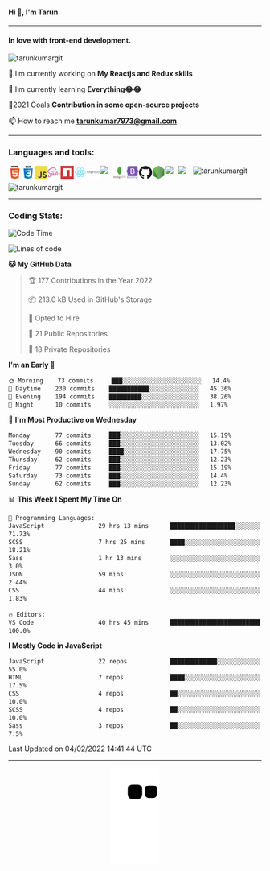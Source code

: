 <h4>Hi 👋, I'm Tarun</h4>
<hr />
<h4 align="left">In love with front-end development.</h4>

<p><img src="https://komarev.com/ghpvc/?username=tarunkumargit&label=Profile%20views&color=0e75b6&style=flat" alt="tarunkumargit" /> </p>


🔭 I’m currently working on **My Reactjs and Redux skills** 

🌱 I’m currently learning **Everything😂😂**

🤝2021 Goals **Contribution in some open-source projects**

📫 How to reach me **tarunkumar7973@gmail.com**
<hr />

### Languages and tools:

 <img align="left" width="26px" src="https://raw.githubusercontent.com/github/explore/80688e429a7d4ef2fca1e82350fe8e3517d3494d/topics/html/html.png" />
 <img align="left" width="26px" src="https://raw.githubusercontent.com/github/explore/80688e429a7d4ef2fca1e82350fe8e3517d3494d/topics/css/css.png" />
 <img align="left" width="26px" src="https://raw.githubusercontent.com/github/explore/80688e429a7d4ef2fca1e82350fe8e3517d3494d/topics/javascript/javascript.png" />
 <img align="left" width="26px" src="https://raw.githubusercontent.com/github/explore/80688e429a7d4ef2fca1e82350fe8e3517d3494d/topics/sass/sass.png" />
 <img align="left" width="26px" src="https://raw.githubusercontent.com/github/explore/80688e429a7d4ef2fca1e82350fe8e3517d3494d/topics/npm/npm.png" />
 <img align="left" width="26px" src="https://raw.githubusercontent.com/github/explore/80688e429a7d4ef2fca1e82350fe8e3517d3494d/topics/react/react.png" />
 <img align="left" width="26px" src="https://raw.githubusercontent.com/devicons/devicon/master/icons/express/express-original-wordmark.svg"/>
 <img align="left" width="26px" src="https://www.vectorlogo.zone/logos/figma/figma-icon.svg"/>
 <img align="left" width="26px" src="https://raw.githubusercontent.com/devicons/devicon/master/icons/mongodb/mongodb-original-wordmark.svg"/>
 <img align="left" width="26px" src="https://raw.githubusercontent.com/devicons/devicon/master/icons/bootstrap/bootstrap-plain-wordmark.svg" />
 <img align="left" width="26px" src="https://raw.githubusercontent.com/github/explore/78df643247d429f6cc873026c0622819ad797942/topics/github/github.png" />
 <img align="left" width="26px" src="https://raw.githubusercontent.com/github/explore/80688e429a7d4ef2fca1e82350fe8e3517d3494d/topics/nodejs/nodejs.png" />
 <img align="left" width="26px" src="https://download.blender.org/branding/community/blender_community_badge_white.svg" />
 <img align="left" width="26px" src="https://www.vectorlogo.zone/logos/tailwindcss/tailwindcss-icon.svg"/>

<p>&nbsp;<img align="center" src="https://github-readme-stats.vercel.app/api?username=tarunkumargit&show_icons=true&theme=react" alt="tarunkumargit" /></p>

<p><img align="center" src="https://github-readme-streak-stats.herokuapp.com/?user=tarunkumargit&show_icons=true&theme=react" alt="tarunkumargit" /></p> 

<hr>

### Coding Stats:

<!--START_SECTION:waka-->
![Code Time](http://img.shields.io/badge/Code%20Time-529%20hrs%2059%20mins-blue)

![Lines of code](https://img.shields.io/badge/From%20Hello%20World%20I%27ve%20Written-888%20Thousand%20lines%20of%20code-blue)

**🐱 My GitHub Data** 

> 🏆 177 Contributions in the Year 2022
 > 
> 📦 213.0 kB Used in GitHub's Storage 
 > 
> 💼 Opted to Hire
 > 
> 📜 21 Public Repositories 
 > 
> 🔑 18 Private Repositories  
 > 
**I'm an Early 🐤** 

```text
🌞 Morning    73 commits     ███░░░░░░░░░░░░░░░░░░░░░░   14.4% 
🌆 Daytime    230 commits    ███████████░░░░░░░░░░░░░░   45.36% 
🌃 Evening    194 commits    █████████░░░░░░░░░░░░░░░░   38.26% 
🌙 Night      10 commits     ░░░░░░░░░░░░░░░░░░░░░░░░░   1.97%

```
📅 **I'm Most Productive on Wednesday** 

```text
Monday       77 commits     ███░░░░░░░░░░░░░░░░░░░░░░   15.19% 
Tuesday      66 commits     ███░░░░░░░░░░░░░░░░░░░░░░   13.02% 
Wednesday    90 commits     ████░░░░░░░░░░░░░░░░░░░░░   17.75% 
Thursday     62 commits     ███░░░░░░░░░░░░░░░░░░░░░░   12.23% 
Friday       77 commits     ███░░░░░░░░░░░░░░░░░░░░░░   15.19% 
Saturday     73 commits     ███░░░░░░░░░░░░░░░░░░░░░░   14.4% 
Sunday       62 commits     ███░░░░░░░░░░░░░░░░░░░░░░   12.23%

```


📊 **This Week I Spent My Time On** 

```text
💬 Programming Languages: 
JavaScript               29 hrs 13 mins      ██████████████████░░░░░░░   71.73% 
SCSS                     7 hrs 25 mins       ████░░░░░░░░░░░░░░░░░░░░░   18.21% 
Sass                     1 hr 13 mins        ░░░░░░░░░░░░░░░░░░░░░░░░░   3.0% 
JSON                     59 mins             ░░░░░░░░░░░░░░░░░░░░░░░░░   2.44% 
CSS                      44 mins             ░░░░░░░░░░░░░░░░░░░░░░░░░   1.83%

🔥 Editors: 
VS Code                  40 hrs 45 mins      █████████████████████████   100.0%

```

**I Mostly Code in JavaScript** 

```text
JavaScript               22 repos            █████████████░░░░░░░░░░░░   55.0% 
HTML                     7 repos             ████░░░░░░░░░░░░░░░░░░░░░   17.5% 
CSS                      4 repos             ██░░░░░░░░░░░░░░░░░░░░░░░   10.0% 
SCSS                     4 repos             ██░░░░░░░░░░░░░░░░░░░░░░░   10.0% 
Sass                     3 repos             ██░░░░░░░░░░░░░░░░░░░░░░░   7.5%

```



 Last Updated on 04/02/2022 14:41:44 UTC
<!--END_SECTION:waka-->

<hr>
<p align="center">
  <img src="https://github.com/tarunkumargit/tarunkumargit/raw/output/github-contribution-grid-snake.svg" alt="snake"></center>
</p>
